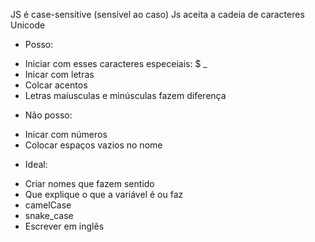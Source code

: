 
JS é case-sensitive (sensível ao caso)
Js aceita a cadeia de caracteres Unicode

- Posso:
 *  Iniciar com esses caracteres especeiais: $ _
 *  Inicar com letras
 *  Colcar acentos
 *  Letras maíusculas e minúsculas fazem diferença 

 - Não posso:
 *  Inicar com números
 *  Colocar espaços vazios no nome

 - Ideal: 
* Criar nomes que fazem sentido
* Que explique o que a variável é ou faz
* camelCase
* snake_case
* Escrever em inglês

